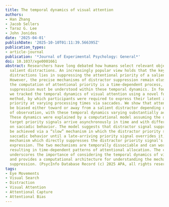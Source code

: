 ```yaml
---
title: The temporal dynamics of visual attention
authors:
- Han Zhang
- Jacob Sellers
- Taraz G. Lee
- John Jonides
date: '2025-04-01'
publishDate: '2025-10-10T01:11:39.566395Z'
publication_types:
- article-journal
publication: '*Journal of Experimental Psychology: General*'
doi: 10.1037/xge0001661
abstract: Researchers have long debated how humans select relevant objects amid physically
  salient distractions. An increasingly popular view holds that the key to avoiding
  distractions lies in suppressing the attentional priority of a salient distractor.
  However, the precise mechanisms of distractor suppression remain elusive. Because
  the computation of attentional priority is a time-dependent process, distractor
  suppression must be understood within these temporal dynamics. In four experiments,
  we tracked the temporal dynamics of visual attention using a novel forced-response
  method, by which participants were required to express their latent attentional
  priority at varying processing times via saccades. We show that attention could
  be biased either toward or away from a salient distractor depending on the timing
  of observation, with these temporal dynamics varying substantially across experiments.
  These dynamics were explained by a computational model assuming the distractor and
  target priority signals arrive asynchronously in time and with different influences
  on saccadic behavior. The model suggests that distractor signal suppression can
  be achieved via a “slow” mechanism in which the distractor priority signal dictates
  saccadic behavior until a late-arriving priority signal overrides it, or a “fast”
  mechanism which directly suppresses the distractor priority signal’s behavioral
  expression. The two mechanisms are temporally dissociable and can work collaboratively,
  resulting in time-dependent patterns of attentional allocation. The current work
  underscores the importance of considering the temporal dynamics of visual attention
  and provides a computational architecture for understanding the mechanisms of distractor
  suppression. (PsycInfo Database Record (c) 2025 APA, all rights reserved)
tags:
- Eye Movements
- Visual Search
- Distraction
- Visual Attention
- Attentional Capture
- Attentional Bias
---
```


